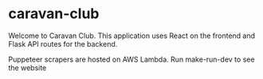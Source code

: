 # caravan-club

Welcome to Caravan Club. This application uses React on the frontend and Flask API routes for the backend.

Puppeteer scrapers are hosted on AWS Lambda. Run make-run-dev to see the website
